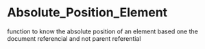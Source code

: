 # Absolute_Position_Element
function to know the absolute position of an element based one the document referencial and not parent referential
